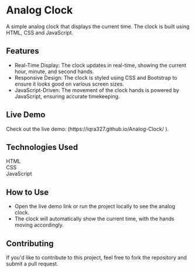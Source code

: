 <h1>Analog Clock</h1>
A simple analog clock that displays the current time. The clock is built using HTML, CSS and JavaScript.

<h2>Features</h2>
<ul>
  <li>
   Real-Time Display: The clock updates in real-time, showing the current hour, minute, and second hands.
  </li>
  <li>
   Responsive Design: The clock is styled using CSS and Bootstrap to ensure it looks good on various screen sizes.
  </li>
  <li>
   JavaScript-Driven: The movement of the clock hands is powered by JavaScript, ensuring accurate timekeeping.
  </li>
</ul>

<h2>Live Demo</h2>
Check out the live demo: (https://iqra327.github.io/Analog-Clock/ ).<br>

<h2>Technologies Used</h2>
HTML<br>
CSS<br>
JavaScript<br>

<h2>How to Use</h2>
<ul>
  <li>
    Open the live demo link or run the project locally to see the analog clock.
  </li>
  <li>
   The clock will automatically show the current time, with the hands moving accordingly.
  </li>
</ul>

<h2>Contributing</h2>
If you'd like to contribute to this project, feel free to fork the repository and submit a pull request.
